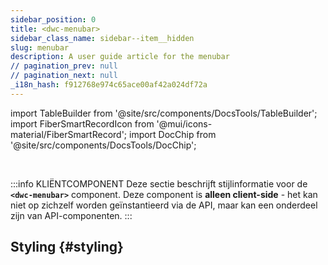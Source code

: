 ```yaml
---
sidebar_position: 0
title: <dwc-menubar>
sidebar_class_name: sidebar--item__hidden
slug: menubar
description: A user guide article for the menubar
// pagination_prev: null
// pagination_next: null
_i18n_hash: f912768e974c65ace00af42a024df72a
---
```

import TableBuilder from '@site/src/components/DocsTools/TableBuilder';
import FiberSmartRecordIcon from '@mui/icons-material/FiberSmartRecord';
import DocChip from '@site/src/components/DocsTools/DocChip';

<DocChip chip='shadow' />

<br />

:::info KLIËNTCOMPONENT
Deze sectie beschrijft stijlinformatie voor de **`<dwc-menubar>`** component. Deze component is **alleen client-side** - het kan niet op zichzelf worden geïnstantieerd via de API, maar kan een onderdeel zijn van API-componenten.
:::

## Styling {#styling}

<TableBuilder name="dwc-menubar" clientComponent />
